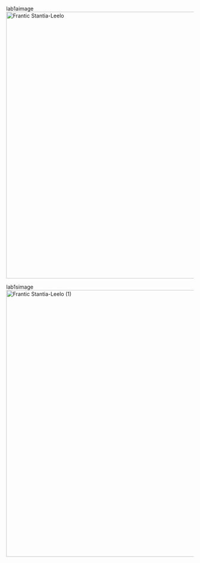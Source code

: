lab1aimage
<img width="1600" height="714" alt="Frantic Stantia-Leelo" src="https://github.com/user-attachments/assets/aeabc212-b6bc-457f-a6dc-1b2f056f3080" />

lab1simage
<img width="1600" height="714" alt="Frantic Stantia-Leelo (1)" src="https://github.com/user-attachments/assets/6680e036-5003-4d84-81d9-d9208b9ef703" />

